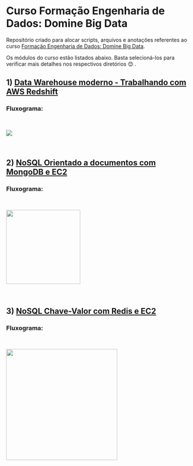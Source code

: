 # Curso Formação Engenharia de Dados: Domine Big Data

Repositório criado para alocar scripts, arquivos e anotações referentes ao curso [Formação Engenharia de Dados: Domine Big Data](https://www.udemy.com/course/engenheiro-de-dados/). <br>

Os módulos do curso estão listados abaixo. Basta selecioná-los para verificar mais detalhes nos respectivos diretórios :blush: .<br>

## 1) [Data Warehouse moderno - Trabalhando com AWS Redshift](https://github.com/micvet/curso-eng-dados-fa/tree/main/dw-redshift)

### Fluxograma:<br>
<br><div align='left'>
   <img src='https://github.com/micvet/curso-eng-dados-fa/assets/86981990/42e3601e-fdbc-43e0-b701-5d69f09ab7b8'>
<div/><br>


## 2) [NoSQL Orientado a documentos com MongoDB e EC2](https://github.com/micvet/curso-eng-dados-fa/tree/main/mongodb-ec2)

### Fluxograma:<br>

<br><div align='left'>
   <img src='https://github.com/micvet/curso-eng-dados-fa/assets/86981990/57853741-f0a3-48e5-b50c-d00ac03dbdf9' height='200'>
<div/><br>

## 3) [NoSQL Chave-Valor com Redis e EC2](https://github.com/micvet/curso-eng-dados-fa/tree/main/redis-ec2)

### Fluxograma: <br>

<br><div align='left'>
   <img src='https://github.com/micvet/curso-eng-dados-fa/assets/86981990/23b877c1-2b25-4cc8-bbf9-ab41595ad401' height='300'>
<div/><br>




